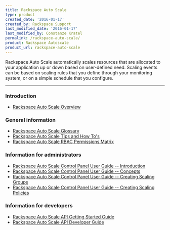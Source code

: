 ```yaml
---
title: Rackspace Auto Scale
type: product
created_date: '2016-01-17'
created_by: Rackspace Support
last_modified_date: '2016-01-17'
last_modified_by: Constanze Kratel
permalink: /rackspace-auto-scale/
product: Rackspace Autoscale
product_url: rackspace-auto-scale
---
```


<p class="lead" markdown="1">Rackspace Auto Scale automatically scales resources that are allocated to your application up or down based on user-defined need. Scaling events can be based on scaling rules that you define through your monitoring system, or on a simple schedule that you configure.</p>

<hr />


###  Introduction

- [Rackspace Auto Scale Overview](/how-to/rackspace-auto-scale-overview)

###  General information

- [Rackspace Auto Scale Glossary](/how-to/rackspace-auto-scale-glossary)
- [Rackspace Auto Scale Tips and How To's](/how-to/rackspace-auto-scale-tips-and-how-tos)
- [Rackspace Auto Scale RBAC Permissions Matrix](/how-to/permissions-matrix-for-auto-scale)

###  Information for administrators

- [Rackspace Auto Scale Control Panel User Guide -- Introduction](/how-to/rackspace-auto-scale-control-panel-user-guide-introduction)
- [Rackspace Auto Scale Control Panel User Guide -- Concepts](/how-to/rackspace-auto-scale-control-panel-user-guide-concepts)
- [Rackspace Auto Scale Control Panel User Guide -- Creating Scaling Groups](/how-to/rackspace-auto-scale-control-panel-user-guide-create-a-scaling-group)
- [Rackspace Auto Scale Control Panel User Guide -- Creating Scaling Policies](/how-to/rackspace-auto-scale-control-panel-user-guide-create-a-scaling-policy)

###  Information for developers

- [Rackspace Auto Scale API Getting Started Guide](https://developer.rackspace.com/docs/auto-scale/getting-started/)
- [Rackspace Auto Scale API Developer Guide](https://developer.rackspace.com/docs/cloud-autoscale/v1/developer-guide/)
